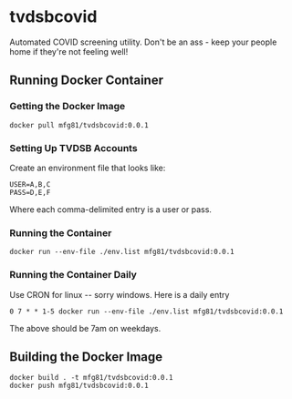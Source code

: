# tvdsbcovid

Automated COVID screening utility. Don't be an ass - keep your people home if they're not feeling well!

## Running Docker Container

### Getting the Docker Image

```
docker pull mfg81/tvdsbcovid:0.0.1
```

### Setting Up TVDSB Accounts

Create an environment file that looks like:

```
USER=A,B,C
PASS=D,E,F
```

Where each comma-delimited entry is a user or pass.

### Running the Container

```
docker run --env-file ./env.list mfg81/tvdsbcovid:0.0.1
```

### Running the Container Daily

Use CRON for linux -- sorry windows. Here is a daily entry

```
0 7 * * 1-5 docker run --env-file ./env.list mfg81/tvdsbcovid:0.0.1
```

The above should be 7am on weekdays.

## Building the Docker Image

```
docker build . -t mfg81/tvdsbcovid:0.0.1
docker push mfg81/tvdsbcovid:0.0.1
```
